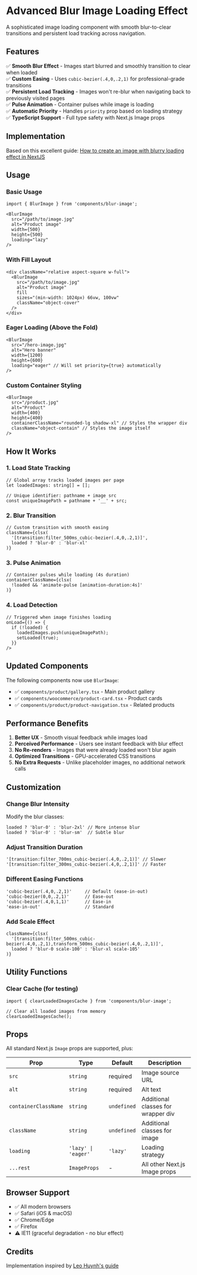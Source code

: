 # Advanced Blur Image Loading Effect

A sophisticated image loading component with smooth blur-to-clear transitions and persistent load tracking across navigation.

## Features

✅ **Smooth Blur Effect** - Images start blurred and smoothly transition to clear when loaded  
✅ **Custom Easing** - Uses `cubic-bezier(.4,0,.2,1)` for professional-grade transitions  
✅ **Persistent Load Tracking** - Images won't re-blur when navigating back to previously visited pages  
✅ **Pulse Animation** - Container pulses while image is loading  
✅ **Automatic Priority** - Handles `priority` prop based on loading strategy  
✅ **TypeScript Support** - Full type safety with Next.js Image props  

## Implementation

Based on this excellent guide: [How to create an image with blurry loading effect in NextJS](https://www.leohuynh.dev/blog/how-to-create-an-image-with-blurry-loading-effect-in-nextjs)

## Usage

### Basic Usage

```tsx
import { BlurImage } from 'components/blur-image';

<BlurImage
  src="/path/to/image.jpg"
  alt="Product image"
  width={500}
  height={500}
  loading="lazy"
/>
```

### With Fill Layout

```tsx
<div className="relative aspect-square w-full">
  <BlurImage
    src="/path/to/image.jpg"
    alt="Product image"
    fill
    sizes="(min-width: 1024px) 66vw, 100vw"
    className="object-cover"
  />
</div>
```

### Eager Loading (Above the Fold)

```tsx
<BlurImage
  src="/hero-image.jpg"
  alt="Hero banner"
  width={1200}
  height={600}
  loading="eager" // Will set priority={true} automatically
/>
```

### Custom Container Styling

```tsx
<BlurImage
  src="/product.jpg"
  alt="Product"
  width={400}
  height={400}
  containerClassName="rounded-lg shadow-xl" // Styles the wrapper div
  className="object-contain" // Styles the image itself
/>
```

## How It Works

### 1. **Load State Tracking**
```tsx
// Global array tracks loaded images per page
let loadedImages: string[] = [];

// Unique identifier: pathname + image src
const uniqueImagePath = pathname + '__' + src;
```

### 2. **Blur Transition**
```tsx
// Custom transition with smooth easing
className={clsx(
  '[transition:filter_500ms_cubic-bezier(.4,0,.2,1)]',
  loaded ? 'blur-0' : 'blur-xl'
)}
```

### 3. **Pulse Animation**
```tsx
// Container pulses while loading (4s duration)
containerClassName={clsx(
  !loaded && 'animate-pulse [animation-duration:4s]'
)}
```

### 4. **Load Detection**
```tsx
// Triggered when image finishes loading
onLoad={() => {
  if (!loaded) {
    loadedImages.push(uniqueImagePath);
    setLoaded(true);
  }}
/>
```

## Updated Components

The following components now use `BlurImage`:

- ✅ `components/product/gallery.tsx` - Main product gallery
- ✅ `components/woocommerce/product-card.tsx` - Product cards
- ✅ `components/product/product-navigation.tsx` - Related products

## Performance Benefits

1. **Better UX** - Smooth visual feedback while images load
2. **Perceived Performance** - Users see instant feedback with blur effect
3. **No Re-renders** - Images that were already loaded won't blur again
4. **Optimized Transitions** - GPU-accelerated CSS transitions
5. **No Extra Requests** - Unlike placeholder images, no additional network calls

## Customization

### Change Blur Intensity

Modify the blur classes:
```tsx
loaded ? 'blur-0' : 'blur-2xl' // More intense blur
loaded ? 'blur-0' : 'blur-sm'  // Subtle blur
```

### Adjust Transition Duration

```tsx
'[transition:filter_700ms_cubic-bezier(.4,0,.2,1)]' // Slower
'[transition:filter_300ms_cubic-bezier(.4,0,.2,1)]' // Faster
```

### Different Easing Functions

```tsx
'cubic-bezier(.4,0,.2,1)'     // Default (ease-in-out)
'cubic-bezier(0,0,.2,1)'      // Ease-out
'cubic-bezier(.4,0,1,1)'      // Ease-in
'ease-in-out'                 // Standard
```

### Add Scale Effect

```tsx
className={clsx(
  '[transition:filter_500ms_cubic-bezier(.4,0,.2,1),transform_500ms_cubic-bezier(.4,0,.2,1)]',
  loaded ? 'blur-0 scale-100' : 'blur-xl scale-105'
)}
```

## Utility Functions

### Clear Cache (for testing)

```tsx
import { clearLoadedImagesCache } from 'components/blur-image';

// Clear all loaded images from memory
clearLoadedImagesCache();
```

## Props

All standard Next.js `Image` props are supported, plus:

| Prop | Type | Default | Description |
|------|------|---------|-------------|
| `src` | `string` | required | Image source URL |
| `alt` | `string` | required | Alt text |
| `containerClassName` | `string` | `undefined` | Additional classes for wrapper div |
| `className` | `string` | `undefined` | Additional classes for image |
| `loading` | `'lazy' \| 'eager'` | `'lazy'` | Loading strategy |
| `...rest` | `ImageProps` | - | All other Next.js Image props |

## Browser Support

- ✅ All modern browsers
- ✅ Safari (iOS & macOS)
- ✅ Chrome/Edge
- ✅ Firefox
- ⚠️ IE11 (graceful degradation - no blur effect)

## Credits

Implementation inspired by [Leo Huynh's guide](https://www.leohuynh.dev/blog/how-to-create-an-image-with-blurry-loading-effect-in-nextjs)

